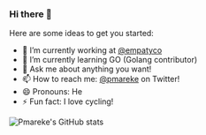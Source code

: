### Hi there 👋

Here are some ideas to get you started:

- 🔭 I’m currently working at [@empatyco](https://github.com/empathyco)
- 🌱 I’m currently learning GO (Golang contributor)
- 💬 Ask me about anything you want!
- 📫 How to reach me: [@pmareke](twitter.com/pmareke) on Twitter!
- 😄 Pronouns: He
- ⚡ Fun fact: I love cycling!

![Pmareke's GitHub stats](https://github-readme-stats.vercel.app/api?username=pmareke&theme=dark&show_icons=true) 
